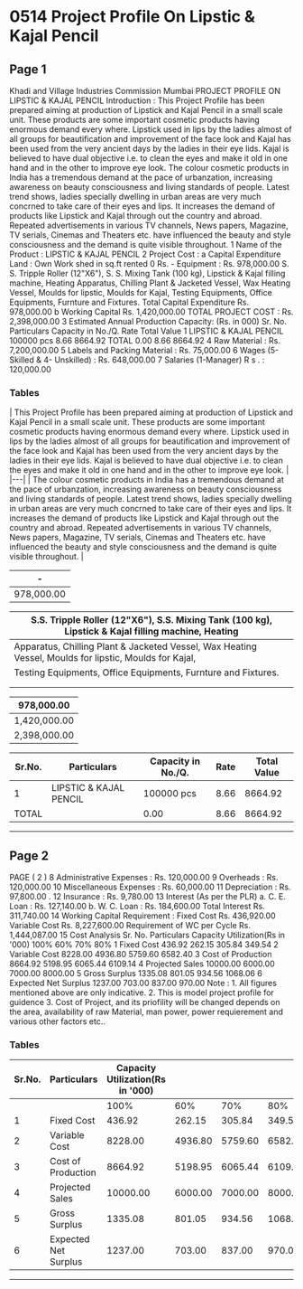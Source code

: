 # 0514 Project Profile On Lipstic & Kajal Pencil

## Page 1

Khadi and Village Industries Commission Mumbai PROJECT PROFILE ON LIPSTIC & KAJAL PENCIL Introduction : This Project Profile has been prepared aiming at production of Lipstick and Kajal Pencil in a small scale unit. These products are some important cosmetic products having enormous demand every where. Lipstick used in lips by the ladies almost of all groups for beautification and improvement of the face look and Kajal has been used from the very ancient days by the ladies in their eye lids. Kajal is believed to have dual objective i.e. to clean the eyes and make it old in one hand and in the other to improve eye look. The colour cosmetic products in India has a tremendous demand at the pace of urbanzation, increasing awareness on beauty consciousness and living standards of people. Latest trend shows, ladies specially dwelling in urban areas are very much concrned to take care of their eyes and lips. It increases the demand of products like Lipstick and Kajal through out the country and abroad. Repeated advertisements in various TV channels, News papers, Magazine, TV serials, Cinemas and Theaters etc. have influenced the beauty and style consciousness and the demand is quite visible throughout. 1 Name of the Product : LIPSTIC & KAJAL PENCIL 2 Project Cost : a Capital Expenditure Land : Own Work shed in sq.ft rented 0 Rs. - Equipment : Rs. 978,000.00 S. S. Tripple Roller (12"X6"), S. S. Mixing Tank (100 kg), Lipstick & Kajal filling machine, Heating Apparatus, Chilling Plant & Jacketed Vessel, Wax Heating Vessel, Moulds for lipstic, Moulds for Kajal, Testing Equipments, Office Equipments, Furnture and Fixtures. Total Capital Expenditure Rs. 978,000.00 b Working Capital Rs. 1,420,000.00 TOTAL PROJECT COST : Rs. 2,398,000.00 3 Estimated Annual Production Capacity: (Rs. in 000) Sr. No. Particulars Capacity in No./Q. Rate Total Value 1 LIPSTIC & KAJAL PENCIL 100000 pcs 8.66 8664.92 TOTAL 0.00 8.66 8664.92 4 Raw Material : Rs. 7,200,000.00 5 Labels and Packing Material : Rs. 75,000.00 6 Wages (5-Skilled & 4- Unskilled) : Rs. 648,000.00 7 Salaries (1-Manager) R s . : 120,000.00

### Tables

| This Project Profile has been prepared aiming at production of Lipstick and Kajal Pencil in a small
scale unit. These products are some important cosmetic products having enormous demand every
where. Lipstick used in lips by the ladies almost of all groups for beautification and improvement of
the face look and Kajal has been used from the very ancient days by the ladies in their eye lids.
Kajal is believed to have dual objective i.e. to clean the eyes and make it old in one hand and in the
other to improve eye look. |
|---|
| The colour cosmetic products in India has a tremendous demand at the pace of urbanzation, increasing
awareness on beauty consciousness and living standards of people. Latest trend shows, ladies specially dwelling
in urban areas are very much concrned to take care of their eyes and lips. It increases the demand of products
like Lipstick and Kajal through out the country and abroad. Repeated advertisements in various TV channels,
News papers, Magazine, TV serials, Cinemas and Theaters etc. have influenced the beauty and style
consciousness and the demand is quite visible throughout. |

| - |
|---|
| 978,000.00 |

| S.S. Tripple Roller (12"X6"), S.S. Mixing Tank (100 kg), Lipstick & Kajal filling machine, Heating |
|---|
| Apparatus, Chilling Plant & Jacketed Vessel, Wax Heating Vessel, Moulds for lipstic, Moulds for Kajal,
Testing Equipments, Office Equipments, Furnture and Fixtures. |
|  |
|  |

| 978,000.00 |
|---|
| 1,420,000.00 |
| 2,398,000.00 |

| Sr.No. | Particulars | Capacity in No./Q. | Rate | Total Value |
|---|---|---|---|---|
| 1 | LIPSTIC & KAJAL PENCIL | 100000 pcs | 8.66 | 8664.92 |
| TOTAL |  | 0.00 | 8.66 | 8664.92 |

---

## Page 2

PAGE ( 2 ) 8 Administrative Expenses : Rs. 120,000.00 9 Overheads : Rs. 120,000.00 10 Miscellaneous Expenses : Rs. 60,000.00 11 Depreciation : Rs. 97,800.00 . 12 Insurance : Rs. 9,780.00 13 Interest (As per the PLR) a. C. E. Loan : Rs. 127,140.00 b. W. C. Loan : Rs. 184,600.00 Total Interest Rs. 311,740.00 14 Working Capital Requirement : Fixed Cost Rs. 436,920.00 Variable Cost Rs. 8,227,600.00 Requirement of WC per Cycle Rs. 1,444,087.00 15 Cost Analysis Sr. No. Particulars Capacity Utilization(Rs in '000) 100% 60% 70% 80% 1 Fixed Cost 436.92 262.15 305.84 349.54 2 Variable Cost 8228.00 4936.80 5759.60 6582.40 3 Cost of Production 8664.92 5198.95 6065.44 6109.14 4 Projected Sales 10000.00 6000.00 7000.00 8000.00 5 Gross Surplus 1335.08 801.05 934.56 1068.06 6 Expected Net Surplus 1237.00 703.00 837.00 970.00 Note : 1. All figures mentioned above are only indicative. 2. This is model project profile for guidence 3. Cost of Project, and its priofility will be changed depends on the area, availability of raw Material, man power, power requierement and various other factors etc..

### Tables

| Sr.No. | Particulars | Capacity Utilization(Rs in '000) |  |  |  |
|---|---|---|---|---|---|
|  |  | 100% | 60% | 70% | 80% |
| 1 | Fixed Cost | 436.92 | 262.15 | 305.84 | 349.54 |
| 2 | Variable Cost | 8228.00 | 4936.80 | 5759.60 | 6582.40 |
| 3 | Cost of Production | 8664.92 | 5198.95 | 6065.44 | 6109.14 |
| 4 | Projected Sales | 10000.00 | 6000.00 | 7000.00 | 8000.00 |
| 5 | Gross Surplus | 1335.08 | 801.05 | 934.56 | 1068.06 |
| 6 | Expected Net Surplus | 1237.00 | 703.00 | 837.00 | 970.00 |

---
